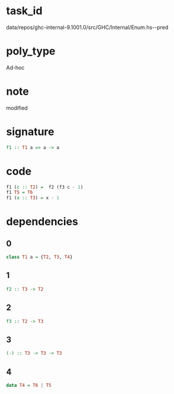 
# task_id
data/repos/ghc-internal-9.1001.0/src/GHC/Internal/Enum.hs--pred

# poly_type
Ad-hoc

# note
modified

# signature
```haskell
f1 :: T1 a => a -> a
```   

# code
```haskell
f1 (c :: T2) =  f2 (f3 c - 1)
f1 T5 = T6
f1 (x :: T3) = x - 1
```

# dependencies
## 0
```haskell
class T1 a = {T2, T3, T4}
```
## 1
```haskell
f2 :: T3 -> T2
```
## 2
```haskell
f3 :: T2 -> T3
```
## 3
```haskell
(-) :: T3 -> T3 -> T3
```
## 4
```haskell
data T4 = T6 | T5
```